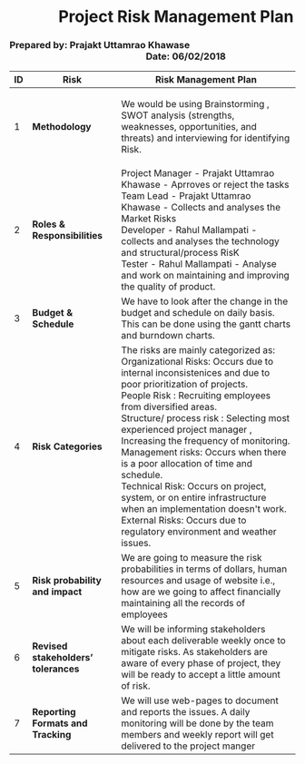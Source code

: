 # &nbsp;&nbsp;&nbsp;&nbsp;&nbsp;&nbsp;&nbsp;&nbsp;&nbsp;&nbsp;&nbsp;&nbsp;&nbsp;Project Risk Management Plan


### Prepared by:  Prajakt Uttamrao Khawase &nbsp;&nbsp;&nbsp;&nbsp;&nbsp;&nbsp;&nbsp;&nbsp;&nbsp;&nbsp;&nbsp;&nbsp;&nbsp;&nbsp;&nbsp;&nbsp;&nbsp;&nbsp;&nbsp;&nbsp;&nbsp;&nbsp;&nbsp;&nbsp;&nbsp;&nbsp;&nbsp;&nbsp;&nbsp;&nbsp;&nbsp;&nbsp;&nbsp;&nbsp;&nbsp;&nbsp;&nbsp;&nbsp;&nbsp;&nbsp;&nbsp;&nbsp;&nbsp;&nbsp;&nbsp;&nbsp;&nbsp;&nbsp;&nbsp;&nbsp;&nbsp;&nbsp;&nbsp;&nbsp;&nbsp;&nbsp;&nbsp;&nbsp;&nbsp;&nbsp;&nbsp;&nbsp;Date: 06/02/2018


ID|Risk| Risk Management Plan|
---|---|---|
1 | **Methodology** | <p>We would be using Brainstorming , SWOT analysis (strengths, weaknesses, opportunities, and threats) and interviewing for identifying Risk.</p>|
2 | **Roles & Responsibilities** | Project Manager - Prajakt Uttamrao Khawase - Aprroves or reject the tasks <br> Team Lead - Prajakt Uttamrao Khawase - Collects and analyses the Market Risks <br>Developer - Rahul Mallampati - collects and analyses the technology and structural/process RisK <br> Tester - Rahul Mallampati - Analyse and work on maintaining and improving the quality of product. |
3 | **Budget & Schedule** | We have to look after the change in the budget and schedule on daily basis. This can be done using the gantt charts and burndown charts.|
4 | **Risk Categories** | The risks are mainly categorized as: <br>Organizational Risks: Occurs due to internal inconsistenices and due to poor prioritization of projects. <br> People Risk : Recruiting employees from diversified areas. <br> Structure/ process risk : Selecting most experienced project manager , Increasing the frequency of monitoring. <br> Management risks: Occurs when there is a poor allocation of time and schedule. <br> Technical Risk: Occurs on project, system, or on entire infrastructure when an implementation doesn't work.  <br> External Risks: Occurs due to regulatory environment and weather issues. |
5 | **Risk probability and impact** | We are going to measure the risk probabilities in terms of dollars, human resources and usage of website i.e., how are we going to affect financially maintaining all the records of employees |
6 | **Revised stakeholders’ tolerances** | We will be informing stakeholders about each deliverable weekly once to mitigate risks. As stakeholders are aware of every phase of project, they will be ready to accept a little amount of risk.|
7 | **Reporting Formats and Tracking** | We will use web-pages to document and reports the issues. A daily monitoring will be done by the team members and weekly report will get delivered to the project manger|


